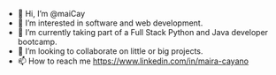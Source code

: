- 👋 Hi, I’m @maiCay
- 👀 I’m interested in software and web development.
- 🌱 I’m currently taking part of a Full Stack Python and Java developer bootcamp.
- 💞️ I’m looking to collaborate on little or big projects.
- 📫 How to reach me https://www.linkedin.com/in/maira-cayano

<!---
maiCay/maiCay is a ✨ special ✨ repository because its `README.md` (this file) appears on your GitHub profile.
You can click the Preview link to take a look at your changes.
--->
